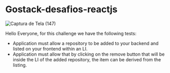 # Gostack-desafios-reactjs

![Captura de Tela (147)](https://user-images.githubusercontent.com/62259770/106366677-53bc1000-631c-11eb-9ebd-7c5a0e3c4807.png)


Hello Everyone, for this challenge we have the following tests: 

<ul>
  <li>Application must allow a repository to be added to your backend and listed on your frontend within an LI.</li>
  <li>Application must allow that by clicking on the remove button that will be inside the LI of the added repository, the item can be derived from the listing.</li>
</ul>
